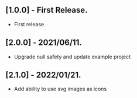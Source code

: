 ## [1.0.0] - First Release.

* First release

## [2.0.0] - 2021/06/11.

* Upgrade null safety and update example project 

## [2.1.0] - 2022/01/21.

* Add ability to use svg images as icons 